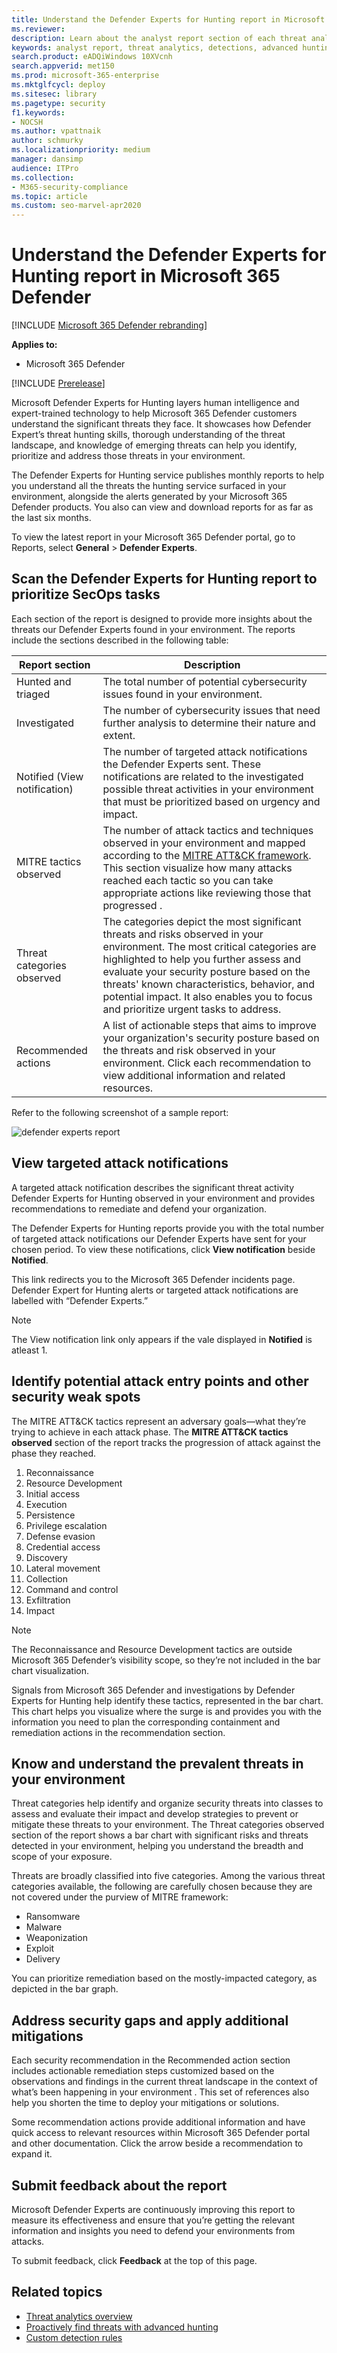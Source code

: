 ```yaml
---
title: Understand the Defender Experts for Hunting report in Microsoft 365 Defender
ms.reviewer: 
description: Learn about the analyst report section of each threat analytics report. Understand how it provides information about threats, mitigations, detections, advanced hunting queries, and more.
keywords: analyst report, threat analytics, detections, advanced hunting queries, mitigations, 
search.product: eADQiWindows 10XVcnh
search.appverid: met150
ms.prod: microsoft-365-enterprise
ms.mktglfcycl: deploy
ms.sitesec: library
ms.pagetype: security
f1.keywords:
- NOCSH
ms.author: vpattnaik
author: schmurky
ms.localizationpriority: medium
manager: dansimp
audience: ITPro
ms.collection: 
- M365-security-compliance 
ms.topic: article
ms.custom: seo-marvel-apr2020
---
```


# Understand the Defender Experts for Hunting report in Microsoft 365 Defender

[!INCLUDE [Microsoft 365 Defender rebranding](../includes/microsoft-defender.md)]

**Applies to:**

- Microsoft 365 Defender

[!INCLUDE [Prerelease](../includes/prerelease.md)]

Microsoft Defender Experts for Hunting layers human intelligence and expert-trained technology to help Microsoft 365 Defender customers understand the significant threats they face. It showcases how Defender Expert’s threat hunting skills, thorough understanding of the threat landscape, and knowledge of emerging threats can help you identify, prioritize and address those threats in your environment. 

The Defender Experts for Hunting service publishes monthly reports to help you understand all the threats the hunting service surfaced in your environment, alongside the alerts generated by your Microsoft 365 Defender products. You also can view and download reports for as far as the last six months.

To view the latest report in your Microsoft 365 Defender portal, go to Reports, select **General** > **Defender Experts**.

## Scan the Defender Experts for Hunting report to prioritize SecOps tasks

Each section of the report is designed to provide more insights about the threats our Defender Experts found in your environment. The reports include the sections described in the following table:

| Report section | Description |
|--|--|
| Hunted and triaged | The total number of potential cybersecurity issues found in your environment. |
| Investigated | The number of cybersecurity issues that need further analysis to determine their nature and extent. |
| Notified (View notification) | The number of targeted attack notifications the Defender Experts sent. These notifications are related to the investigated possible threat activities in your environment that must be prioritized based on urgency and impact. |
| MITRE tactics observed | The number of attack tactics and techniques observed in your environment and mapped according to the [MITRE ATT&CK framework](https://attack.mitre.org/). This section visualize how many attacks reached each tactic so you can take appropriate actions like reviewing those that progressed . |
| Threat categories observed | The categories depict the most significant threats and risks observed in your environment. The most critical categories are highlighted to help you further assess and evaluate your security posture based on the threats' known characteristics, behavior, and potential impact. It also enables you to focus and prioritize urgent tasks to address. |
| Recommended actions | A list of actionable steps that aims to improve your organization's security posture based on the threats and risk observed in your environment. Click each recommendation to view additional information and related resources. |

Refer to the following screenshot of a sample report:

![defender experts report](../../media/mte/defender-experts-report.png)

## View targeted attack notifications

A targeted attack notification describes the significant threat activity Defender Experts for Hunting observed in your environment and provides recommendations to remediate and defend your organization.

The Defender Experts for Hunting reports provide you with the total number of targeted attack notifications our Defender Experts have sent for your chosen period. To view these notifications, click **View notification** beside **Notified**.

This link redirects you to the Microsoft 365 Defender incidents page. Defender Expert for Hunting alerts or targeted attack notifications are labelled with “Defender Experts.”

> [!NOTE]
> The View notification link only appears if the vale displayed in **Notified** is atleast 1.

## Identify potential attack entry points and other security weak spots

The MITRE ATT&CK tactics represent an adversary goals—what they’re trying to achieve in each attack phase. The **MITRE ATT&CK tactics observed** section of the report tracks the progression of attack against the phase they reached.

1.	Reconnaissance
2.  Resource Development
1.  Initial access
2.	Execution	
3.	Persistence	
4.	Privilege escalation	
5.	Defense evasion	
6.	Credential access
7.	Discovery
8.	Lateral movement	
9.	Collection
10.	Command and control
11.	Exfiltration	
12.	Impact

> [!NOTE]
> The Reconnaissance and Resource Development tactics are outside Microsoft 365 Defender’s visibility scope, so they’re not included in the bar chart visualization.

Signals from Microsoft 365 Defender and investigations by Defender Experts for Hunting help identify these tactics, represented in the bar chart. This chart helps you visualize where the surge is and provides you with the information you need to plan the corresponding containment and remediation actions in the recommendation section.

## Know and understand the prevalent threats in your environment

Threat categories help identify and organize security threats into classes to assess and evaluate their impact and develop strategies to prevent or mitigate these threats to your environment. The Threat categories observed section of the report shows a bar chart with significant risks and threats detected in your environment, helping you understand the breadth and scope of your exposure.

Threats are broadly classified into five categories. Among the various threat categories available, the following are carefully chosen because they are not covered under the purview of MITRE framework:

- Ransomware
- Malware
- Weaponization
- Exploit
- Delivery

You can prioritize remediation based on the mostly-impacted category, as depicted in the bar graph.

## Address security gaps and apply additional mitigations

Each security recommendation in the Recommended action section includes actionable remediation steps customized based on the observations and findings in the current threat landscape in the context of what’s been happening in your environment . This set of references also help you shorten the time to deploy your mitigations or solutions.

Some recommendation actions provide additional information and have quick access to relevant resources within Microsoft 365 Defender portal and other documentation. Click the arrow beside a recommendation to expand it.

## Submit feedback about the report

Microsoft Defender Experts are continuously improving this report to measure its effectiveness and ensure that you’re getting the relevant information and insights you need to defend your environments from attacks.

To submit feedback, click **Feedback** at the top of this page.

## Related topics

- [Threat analytics overview](threat-analytics.md)
- [Proactively find threats with advanced hunting](advanced-hunting-overview.md)
- [Custom detection rules](custom-detection-rules.md)